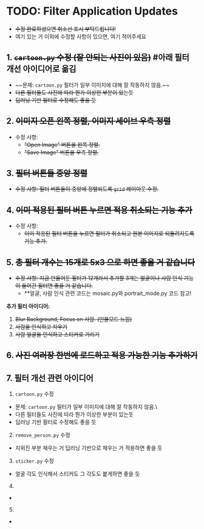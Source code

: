 # TODO: Filter Application Updates
* ~~수정 완료하셨으면 취소선 표시 부탁드립니다!~~
* 여기 있는 거 이외에 수정할 사항이 있으면, 여기 적어주세요

## 1. ~~**`cartoon.py` 수정 (잘 안되는 사진이 있음)**~~ #아래 필터 개선 아이디어로 옮김
- ~~문제: `cartoon.py` 필터가 일부 이미지에 대해 잘 작동하지 않음.\~~
- ~~다른 필터들도 사진에 따라 뭔가 이상한 부분이 있는듯~~
- ~~딥러닝 기반 필터로 수정해도 좋을 듯~~

## 2. ~~**이미지 오픈 왼쪽 정렬, 이미지 세이브 우측 정렬**~~
- 수정 사항: 
  - ~~"Open Image" 버튼을 왼쪽 정렬.~~
  - ~~"Save Image" 버튼을 우측 정렬.~~

## 3. ~~**필터 버튼들 중앙 정렬**~~
- ~~수정 사항: 필터 버튼들이 중앙에 정렬되도록 `grid` 레이아웃 수정.~~

## 4. ~~**이미 적용된 필터 버튼 누르면 적용 취소되는 기능 추가**~~
- 수정 사항: 
  - ~~이미 적용된 필터 버튼을 누르면 필터가 취소되고 원본 이미지로 되돌려지도록 기능 추가.~~

## 5. ~~**총 필터 개수는 15개로 5x3 으로 하면 좋을 거 같습니다**~~
- ~~수정 사항: 지금 만들어둔 필터가 12개라서 추가할 3개는 얼굴이나 사람 인식 기능이 들어간 필터면 좋을 거 같습니다.~~
  - **얼굴, 사람 인식 관련 코드는 mosaic.py와 portrait_mode.py 코드 참고!

**추가 필터 아이디어:**
1. ~~Blur Background, Focus on 사람. (인물모드 느낌)~~
2. ~~사람을 인식하고 지우기~~
3. ~~사람 얼굴을 인식하고 스티커로 가리기~~

## 6. ~~**사진 여러장 한번에 로드하고 적용 가능한 기능 추가하기**~~

## 7. 필터 개선 관련 아이디어
1. `cartoon.py` 수정
- 문제: `cartoon.py` 필터가 일부 이미지에 대해 잘 작동하지 않음.\
- 다른 필터들도 사진에 따라 뭔가 이상한 부분이 있는듯
- 딥러닝 기반 필터로 수정해도 좋을 듯

2. `remove_person.py` 수정
- 지위진 부분 채우는 거 딥러닝 기반으로 채우는 거 적용하면 좋을 듯

3. `sticker.py` 수정
- 얼굴 각도 인식해서 스티커도 그 각도도 붙게하면 좋을 듯

4.
-

5. 
-